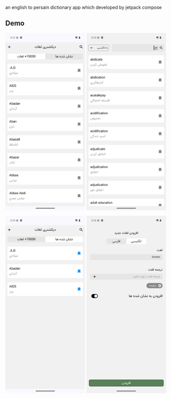 an english to persain dictionary app which developed by jetpack compose

## Demo

<img src="images/Screenshot_20250124_202237.png" width="250"/> <img src="images/Screenshot_20250124_202524.png" width="250"/>

<img src="images/Screenshot_20250124_202546.png" width="250"/> <img src="images/Screenshot_20250124_202627.png" width="250"/>
